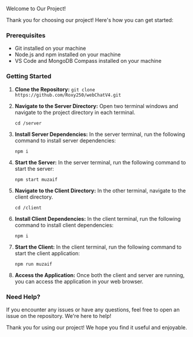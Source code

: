 Welcome to Our Project!

Thank you for choosing our project! Here's how you can get started:

### Prerequisites
- Git installed on your machine
- Node.js and npm installed on your machine
- VS Code and MongoDB Compass installed on your machine

### Getting Started
1. **Clone the Repository:** `git clone https://github.com/Roxy250/webChatV4.git`
2. **Navigate to the Server Directory:** Open two terminal windows and navigate to the project directory in each terminal. 
   ```
   cd /server
   ```
3. **Install Server Dependencies:** In the server terminal, run the following command to install server dependencies: 
   ```
   npm i
   ```
4. **Start the Server:** In the server terminal, run the following command to start the server: 
   ```
   npm start muzaif
   ```

5. **Navigate to the Client Directory:** In the other terminal, navigate to the client directory. 
   ```
   cd /client
   ```
6. **Install Client Dependencies:** In the client terminal, run the following command to install client dependencies: 
   ```
   npm i
   ```
7. **Start the Client:** In the client terminal, run the following command to start the client application: 
   ```
   npm run muzaif
   ```

8. **Access the Application:** Once both the client and server are running, you can access the application in your web browser.

### Need Help?
If you encounter any issues or have any questions, feel free to open an issue on the repository. We're here to help!

Thank you for using our project! We hope you find it useful and enjoyable.
